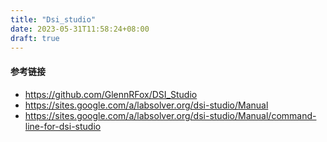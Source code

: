 ```yaml
---
title: "Dsi_studio"
date: 2023-05-31T11:58:24+08:00
draft: true
---
```




#### 参考链接
- https://github.com/GlennRFox/DSI_Studio
- https://sites.google.com/a/labsolver.org/dsi-studio/Manual
- https://sites.google.com/a/labsolver.org/dsi-studio/Manual/command-line-for-dsi-studio